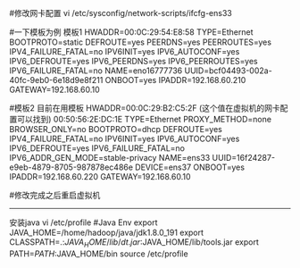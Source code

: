 #修改网卡配置
vi
/etc/sysconfig/network-scripts/ifcfg-ens33

#一下模板为例 模板1
HWADDR=00:0C:29:54:E8:58
TYPE=Ethernet
BOOTPROTO=static
DEFROUTE=yes
PEERDNS=yes
PEERROUTES=yes
IPV4_FAILURE_FATAL=no
IPV6INIT=yes
IPV6_AUTOCONF=yes
IPV6_DEFROUTE=yes
IPV6_PEERDNS=yes
IPV6_PEERROUTES=yes
IPV6_FAILURE_FATAL=no
NAME=eno16777736
UUID=bcf04493-002a-40fc-9eb0-6e18d9e8f211
ONBOOT=yes
IPADDR=192.168.60.210
GATEWAY=192.168.60.10



#模板2 目前在用模板
HWADDR=00:0C:29:B2:C5:2F (这个值在虚拟机的网卡配置可以找到)   00:50:56:2E:DC:1E
TYPE=Ethernet
PROXY_METHOD=none
BROWSER_ONLY=no
BOOTPROTO=dhcp
DEFROUTE=yes
IPV4_FAILURE_FATAL=no
IPV6INIT=yes
IPV6_AUTOCONF=yes
IPV6_DEFROUTE=yes
IPV6_FAILURE_FATAL=no
IPV6_ADDR_GEN_MODE=stable-privacy
NAME=ens33
UUID=16f24287-e9eb-4879-8705-987878ec486e
DEVICE=ens37
ONBOOT=yes
IPADDR=192.168.60.220
GATEWAY=192.168.60.10

#修改完成之后重启虚拟机

------------------------------------------------------------------------------------
安装java
vi /etc/profile
#Java Env
  export JAVA_HOME=/home/hadoop/java/jdk1.8.0_191
  export CLASSPATH=.:$JAVA_HOME/lib/dt.jar:$JAVA_HOME/lib/tools.jar
  export PATH=$PATH:$JAVA_HOME/bin
source /etc/profile

